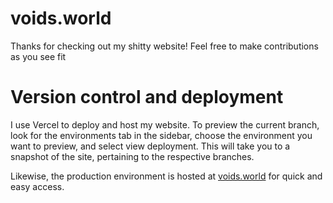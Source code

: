 # voids.world

Thanks for checking out my shitty website! Feel free to make contributions as you see fit

# Version control and deployment

I use Vercel to deploy and host my website. To preview the current branch, look for the environments tab in the sidebar, choose the environment you want to preview, and select view deployment. This will take you to a snapshot of the site, pertaining to the respective branches.

Likewise, the production environment is hosted at [voids.world](https://voids.world) for quick and easy access.